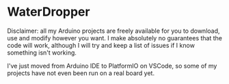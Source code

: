 ﻿# WaterDropper

Disclaimer: all my Arduino projects are freely available for you to download, use and modify however you want. I make absolutely no guarantees that the code will work, although I will try and keep a list of issues if I know something isn't working.

I've just moved from Arduino IDE to PlatformIO on VSCode, so some of my projects have not even been run on a real board yet.

